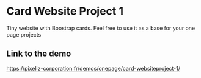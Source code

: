 # Card Website Project 1

Tiny website with Boostrap cards.
Feel free to use it as a base for your one page projects

## Link to the demo
https://pixeliz-corporation.fr/demos/onepage/card-websiteproject-1/